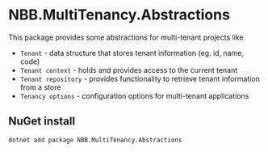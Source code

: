 # NBB.MultiTenancy.Abstractions

This package provides some abstractions for multi-tenant projects like
* `Tenant` - data structure that stores tenant information (eg. id, name, code)
* `Tenant context` - holds and provides access to the current tenant
* `Tenant repository` - provides functionality to retrieve tenant information from a store
* `Tenancy options` - configuration options for multi-tenant applications

## NuGet install
```
dotnet add package NBB.MultiTenancy.Abstractions
```

